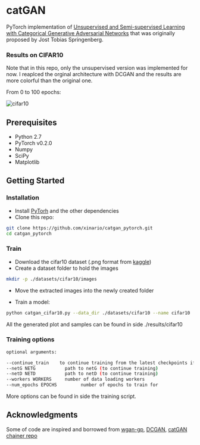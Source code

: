 # catGAN

PyTorch implementation of [Unsupervised and Semi-supervised Learning with Categorical Generative Adversarial Networks](https://arxiv.org/abs/1511.06390) that was originally proposed by Jost Tobias Springenberg.




### Results on CIFAR10
Note that in this repo, only the unsupervised version was implemented for now. I reaplced the orginal architecture with DCGAN and the results are more colorful than the original one.

From 0 to 100 epochs:

![cifar10](result/cifar10/cifar10.gif)



## Prerequisites
- Python 2.7
- PyTorch v0.2.0
- Numpy
- SciPy
- Matplotlib


## Getting Started
### Installation
- Install [PyTorh](https://github.com/pytorch/pytorch) and the other dependencies
- Clone this repo:
```bash
git clone https://github.com/xinario/catgan_pytorch.git
cd catgan_pytorch
```

### Train
- Download the cifar10 dataset (.png format from [kaggle](https://www.kaggle.com/c/cifar-10/data))
- Create a dataset folder to hold the images
```bash
mkdir -p ./datasets/cifar10/images
```
- Move the extracted images into the newly created folder

- Train a model:
```bash
python catgan_cifar10.py --data_dir ./datasets/cifar10 --name cifar10
```
All the generated plot and samples can be found in side ./results/cifar10




### Training options 
```bash
optional arguments:

--continue_train  	to continue training from the latest checkpoints if --netG and --netD are not specified
--netG NETG           path to netG (to continue training)
--netD NETD           path to netD (to continue training)
--workers WORKERS     number of data loading workers
--num_epochs EPOCHS         number of epochs to train for
```
More options can be found in side the training script.



## Acknowledgments
Some of code are inspired and borrowed from [wgan-gp](https://github.com/caogang/wgan-gp), [DCGAN](https://github.com/pytorch/examples/tree/master/dcgan), [catGAN chainer repo](https://github.com/smayru/catgan)
